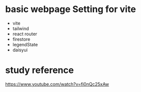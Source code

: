 # basic webpage Setting for vite 
- vite
- tailwind
- react router
- firestore
- legendState 
- daisyui


# study reference 
https://www.youtube.com/watch?v=fi0nQc25xAw
